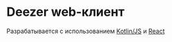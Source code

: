 # Deezer web-клиент

Разрабатывается с использованием [Kotlin/JS](https://kotlinlang.org/docs/js-overview.html "Kotlin JavaScript") 
и [React](https://reactjs.org/ "Сайт React")